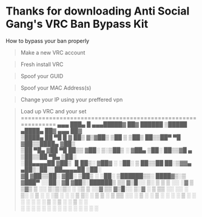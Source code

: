 Thanks for downloading Anti Social Gang's VRC Ban Bypass Kit
============================================================
How to bypass your ban properly 

> Make a new VRC account

> Fresh install VRC

> Spoof your GUID

> Spoof your MAC Address(s)

> Change your IP using your preffered vpn

> Load up VRC and your set
============================================================
 ▄▄▄       ███▄    █ ▄▄▄█████▓ ██▓     ██████  ▒█████   ▄████▄   ██▓ ▄▄▄       ██▓    
▒████▄     ██ ▀█   █ ▓  ██▒ ▓▒▓██▒   ▒██    ▒ ▒██▒  ██▒▒██▀ ▀█  ▓██▒▒████▄    ▓██▒    
▒██  ▀█▄  ▓██  ▀█ ██▒▒ ▓██░ ▒░▒██▒   ░ ▓██▄   ▒██░  ██▒▒▓█    ▄ ▒██▒▒██  ▀█▄  ▒██░    
░██▄▄▄▄██ ▓██▒  ▐▌██▒░ ▓██▓ ░ ░██░     ▒   ██▒▒██   ██░▒▓▓▄ ▄██▒░██░░██▄▄▄▄██ ▒██░    
 ▓█   ▓██▒▒██░   ▓██░  ▒██▒ ░ ░██░   ▒██████▒▒░ ████▓▒░▒ ▓███▀ ░░██░ ▓█   ▓██▒░██████▒
 ▒▒   ▓▒█░░ ▒░   ▒ ▒   ▒ ░░   ░▓     ▒ ▒▓▒ ▒ ░░ ▒░▒░▒░ ░ ░▒ ▒  ░░▓   ▒▒   ▓▒█░░ ▒░▓  ░
  ▒   ▒▒ ░░ ░░   ░ ▒░    ░     ▒ ░   ░ ░▒  ░ ░  ░ ▒ ▒░   ░  ▒    ▒ ░  ▒   ▒▒ ░░ ░ ▒  ░
  ░   ▒      ░   ░ ░   ░       ▒ ░   ░  ░  ░  ░ ░ ░ ▒  ░         ▒ ░  ░   ▒     ░ ░   
      ░  ░         ░           ░           ░      ░ ░  ░ ░       ░        ░  ░    ░  ░
                                                       ░                              
